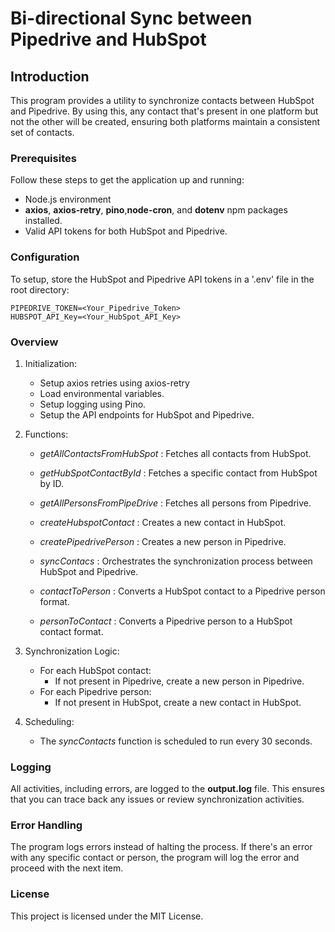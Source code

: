 # Bi-directional Sync between Pipedrive and HubSpot

## Introduction

This program provides a utility to synchronize contacts between HubSpot and Pipedrive. By using this, any contact that's present in one platform but not the other will be created, ensuring both platforms maintain a consistent set of contacts.



### Prerequisites

Follow these steps to get the application up and running:

- Node.js environment 
- **axios**, **axios-retry**, **pino**,**node-cron**, and **dotenv** npm packages installed.
- Valid API tokens for both HubSpot and Pipedrive.

### Configuration
To setup, store the HubSpot and Pipedrive API tokens in a '.env' file in the root directory:
```
PIPEDRIVE_TOKEN=<Your_Pipedrive_Token>
HUBSPOT_API_Key=<Your_HubSpot_API_Key>
```

### Overview

1. Initialization:
	- Setup axios retries using axios-retry
	- Load environmental variables.
	- Setup logging using Pino.
	- Setup the API endpoints for HubSpot and Pipedrive.

2. Functions:
	- *getAllContactsFromHubSpot* : Fetches all contacts from HubSpot.
	
	- *getHubSpotContactById* : Fetches a specific contact from HubSpot by ID.
	
	- *getAllPersonsFromPipeDrive* : Fetches all persons from Pipedrive.
	
	- *createHubspotContact* : Creates a new contact in HubSpot.
	
	- *createPipedrivePerson* : Creates a new person in Pipedrive.
	
	- *syncContacs* : Orchestrates the synchronization process between HubSpot and Pipedrive.
	
	- *contactToPerson* : Converts a HubSpot contact to a Pipedrive person format.
	
	- *personToContact* : Converts a Pipedrive person to a HubSpot contact format.
	
3. Synchronization Logic:
	- For each HubSpot contact:
		- If not present in Pipedrive, create a new person in Pipedrive.
	- For each Pipedrive person:
		- If not present in HubSpot, create a new contact in HubSpot.

4. Scheduling:
	- The *syncContacts* function is scheduled to run every 30 seconds.

### Logging

All activities, including errors, are logged to the **output.log** file. This ensures that you can trace back any issues or review synchronization activities.

### Error Handling

The program logs errors instead of halting the process. If there's an error with any specific contact or person, the program will log the error and proceed with the next item.

### License

This project is licensed under the MIT License.